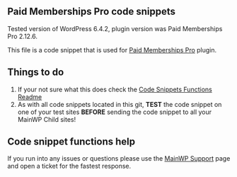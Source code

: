 ## Paid Memberships Pro code snippets

Tested version of WordPress 6.4.2, plugin version was Paid Memberships Pro 2.12.6.

This file is a code snippet that is used for [Paid Memberships Pro](https://www.paidmembershipspro.com) plugin. 

## Things to do

1. If your not sure what this does check the [Code Snippets Functions Readme](https://github.com/mainwp/Code-Snippets-Functions/blob/master/README.md)
2. As with all code snippets located in this git, **TEST** the code snippet on one of your test sites **BEFORE** sending the code snippet to all your MainWP Child sites!

## Code snippet functions help

If you run into any issues or questions please use the [MainWP Support](https://mainwp.com/support/) page and open a ticket for the fastest response.
